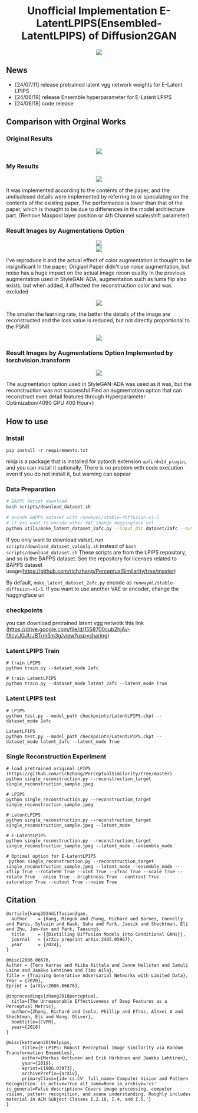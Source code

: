 <div align="center">

# Unofficial Implementation E-LatentLPIPS(Ensembled-LatentLPIPS) of Diffusion2GAN
<img src="asset/LatentLPIPS_figure.jpg">

</div>

## News
- [24/07/11] release pretrained latent vgg network weights for E-Latent LPIPS
- [24/06/19] release Ensemble hyperparameter for E-Latent LPIPS
- [24/06/18] code release

## Comparison with Orginal Works

### Original Results
<div align="center">
<img src="asset/SingleRecon_figure.jpg">
</div>


### My Results
<div align="center">

<img src="asset/Single_Recon_my_figure.jpg">
</div>


It was implemented according to the contents of the paper, and the undisclosed details were implemented by referring to or speculating on the contents of the existing paper. The performance is lower than that of the paper, which is thought to be due to differences in the model architecture part. (Remove Maxpool layer position or 4th Channel scale/shift parameter) 


### Result Images by Augmentations Option
<div align="center">
<img src="asset/Aug_Result.jpg">
</div>

<div align="center">
<img src="asset/concatenated_output.gif">
</div>



I've reproduce it and the actual effect of color augmentation is thought to be insignificant
In the paper, Origianl Paper didn't use noise augmentation, but noise has a huge impact on the actual image recon quality
In the previous augmentation used in StyleGAN-ADA, augmentation such as luma flip also exists, but when added, it affected the reconstruction color and was excluded

<div align="center">
<img src="asset/Metrics.jpg">
</div>

The smaller the learning rate, the better the details of the image are reconstructed and the loss value is reduced, but not directly proportional to the PSNR




<div align="center">
<img src="asset/LearningRate_Comparison.jpg">
</div>

### Result Images by Augmentations Option Implemented by torchvision.transform

<div align="center">
<img src="asset/SingleRecon_StyleGAN-ADA.jpg">
</div>

The augmentation option used in StyleGAN-ADA was used as it was, but the reconstruction was not successful
Find an augmentation option that can reconstruct even detail features through Hyperparameter Optimization(4090 GPU 400 Hour+)

## How to use

### Install

```
pip install -r requirements.txt
```

ninja is a package that is installed for pytorch extension `upfirdn2d_plugin`, and you can install it optionally. There
is no problem with code execution even if you do not install it, but warning can appear

### Data Preparation

```bash
# BAPPS datset download
bash scripts/download_dataset.sh

# encode BAPPS dataset with runwayml/stable-diffusion-v1-5
# if you want to encode other VAE change huggingface url
python utils/make_latent_dataset_2afc.py --input_dir dataset/2afc --output_dir dataset/latent_2afc --batch_size 4
```

If you only want to download valset, run `scripts/download_dataset_valonly.sh` instead
of `bash scripts/download_dataset.sh`
These scripts are from the LPIPS repository, and so is the BAPPS dataset. See the repository for licenses related to
BAPPS dataset usage(https://github.com/richzhang/PerceptualSimilarity/tree/master)

By default, `make_latent_dataset_2afc.py` encode as `runwayml/stable-diffusion-v1-5`. If you want to use another VAE or
encoder, change the huggingface url

### checkpoints
you can download pretrained latent vgg netwotk this link (https://drive.google.com/file/d/1558700cub2hjAv-fXcyUGJUJBTrm5m3g/view?usp=sharing)

### Latent LPIPS Train
```
# train LPIPS
python train.py --dataset_mode 2afc

# train LatentLPIPS
python train.py --dataset_mode latent_2afc --latent_mode True
```

### Latent LPIPS test

```
# LPIPS
python test.py --model_path checkpoints/LatentLPIPS.ckpt --dataset_mode 2afc

LatentLPIPS
python test.py --model_path checkpoints/LatentLPIPS.ckpt --dataset_mode latent_2afc --latent_mode True
```

### Single Reconstruction Experiment

```
# load pretrained original LPIPS (https://github.com/richzhang/PerceptualSimilarity/tree/master)
python single_reconstruction.py --reconstruction_target single_reconstruction_sample.jpeg

# LPIPS
python single_reconstruction.py --reconstruction_target single_reconstruction_sample.jpeg

# LatentLPIPS
python single_reconstruction.py --reconstruction_target single_reconstruction_sample.jpeg --latent_mode

# E-LatentLPIPS
python single_reconstruction.py --reconstruction_target single_reconstruction_sample.jpeg --latent_mode --ensemble_mode

# Optimal option for E-LatentLPIPS
 python single_reconstruction.py --reconstruction_target single_reconstruction_sample.jpeg --latent_mode --ensemble_mode --xflip True --rotate90 True --xint True --xfrac True --scale True --rotate True --aniso True --brightness True --contrast True --saturation True --cutout True --noise True
```

## Citation

```
@article{kang2024diffusion2gan,
  author    = {Kang, Minguk and Zhang, Richard and Barnes, Connelly and Paris, Sylvain and Kwak, Suha and Park, Jaesik and Shechtman, Eli and Zhu, Jun-Yan and Park, Taesung},
  title     = {{Distilling Diffusion Models into Conditional GANs}},
  journal   = {arXiv preprint arXiv:2405.05967},
  year      = {2024},
}

@misc{2006.06676,
Author = {Tero Karras and Miika Aittala and Janne Hellsten and Samuli Laine and Jaakko Lehtinen and Timo Aila},
Title = {Training Generative Adversarial Networks with Limited Data},
Year = {2020},
Eprint = {arXiv:2006.06676},

@inproceedings{zhang2018perceptual,
  title={The Unreasonable Effectiveness of Deep Features as a Perceptual Metric},
  author={Zhang, Richard and Isola, Phillip and Efros, Alexei A and Shechtman, Eli and Wang, Oliver},
  booktitle={CVPR},
  year={2018}
}

@misc{kettunen2019elpips,
      title={E-LPIPS: Robust Perceptual Image Similarity via Random Transformation Ensembles}, 
      author={Markus Kettunen and Erik Härkönen and Jaakko Lehtinen},
      year={2019},
      eprint={1906.03973},
      archivePrefix={arXiv},
      primaryClass={id='cs.CV' full_name='Computer Vision and Pattern Recognition' is_active=True alt_name=None in_archive='cs' is_general=False description='Covers image processing, computer vision, pattern recognition, and scene understanding. Roughly includes material in ACM Subject Classes I.2.10, I.4, and I.5.'}
}

```

